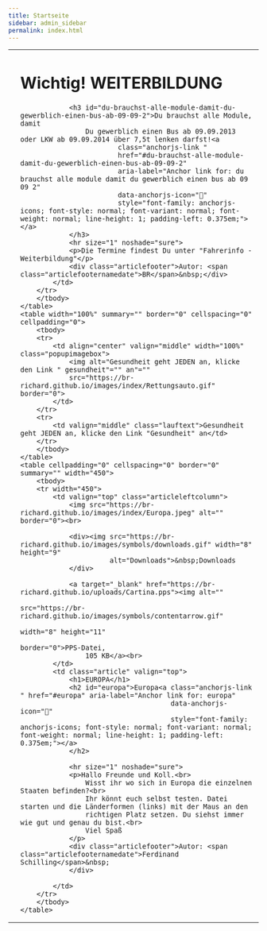 ```yaml
---
title: Startseite
sidebar: admin_sidebar
permalink: index.html
---
```

<div class="post-content">
    <table cellpadding="0" cellspacing="0" border="0" summary="" width="450">
        <tbody>
        <tr width="450">
            <td valign="top" class="articleleftcolumn">
                <img src="https://br-richard.github.io/images/index/schule_04.gif" alt="" border="0"><br>
            </td>
            <td class="article" valign="top">
                <h1>Wichtig! WEITERBILDUNG</h1>

                <h3 id="du-brauchst-alle-module-damit-du-gewerblich-einen-bus-ab-09-09-2">Du brauchst alle Module, damit
                    Du gewerblich einen Bus ab 09.09.2013 oder LKW ab 09.09.2014 über 7,5t lenken darfst!<a
                            class="anchorjs-link "
                            href="#du-brauchst-alle-module-damit-du-gewerblich-einen-bus-ab-09-09-2"
                            aria-label="Anchor link for: du brauchst alle module damit du gewerblich einen bus ab 09 09 2"
                            data-anchorjs-icon=""
                            style="font-family: anchorjs-icons; font-style: normal; font-variant: normal; font-weight: normal; line-height: 1; padding-left: 0.375em;"></a>
                </h3>
                <hr size="1" noshade="sure">
                <p>Die Termine findest Du unter "Fahrerinfo - Weiterbildung"</p>
                <div class="articlefooter">Autor: <span class="articlefooternamedate">BR</span>&nbsp;</div>
            </td>
        </tr>
        </tbody>
    </table>
    <table width="100%" summary="" border="0" cellspacing="0" cellpadding="0">
        <tbody>
        <tr>
            <td align="center" valign="middle" width="100%" class="popupimagebox">
                <img alt="Gesundheit geht JEDEN an, klicke den Link " gesundheit"="" an"=""
                src="https://br-richard.github.io/images/index/Rettungsauto.gif" border="0">
            </td>
        </tr>
        <tr>
            <td valign="middle" class="lauftext">Gesundheit geht JEDEN an, klicke den Link "Gesundheit" an</td>
        </tr>
        </tbody>
    </table>
    <table cellpadding="0" cellspacing="0" border="0" summary="" width="450">
        <tbody>
        <tr width="450">
            <td valign="top" class="articleleftcolumn">
                <img src="https://br-richard.github.io/images/index/Europa.jpeg" alt="" border="0"><br>

                <div><img src="https://br-richard.github.io/images/symbols/downloads.gif" width="8" height="9"
                          alt="Downloads">&nbsp;Downloads
                </div>

                <a target="_blank" href="https://br-richard.github.io/uploads/Cartina.pps"><img alt=""
                                                                                                src="https://br-richard.github.io/images/symbols/contentarrow.gif"
                                                                                                width="8" height="11"
                                                                                                border="0">PPS-Datei,
                    105 KB</a><br>
            </td>
            <td class="article" valign="top">
                <h1>EUROPA</h1>
                <h2 id="europa">Europa<a class="anchorjs-link " href="#europa" aria-label="Anchor link for: europa"
                                         data-anchorjs-icon=""
                                         style="font-family: anchorjs-icons; font-style: normal; font-variant: normal; font-weight: normal; line-height: 1; padding-left: 0.375em;"></a>
                </h2>

                <hr size="1" noshade="sure">
                <p>Hallo Freunde und Koll.<br>
                    Wisst ihr wo sich in Europa die einzelnen Staaten befinden?<br>
                    Ihr könnt euch selbst testen. Datei starten und die Länderformen (links) mit der Maus an den
                    richtigen Platz setzen. Du siehst immer wie gut und genau du bist.<br>
                    Viel Spaß
                </p>
                <div class="articlefooter">Autor: <span class="articlefooternamedate">Ferdinand Schilling</span>&nbsp;
                </div>

            </td>
        </tr>
        </tbody>
    </table>
</div>
